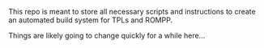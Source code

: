 This repo is meant to store all necessary scripts 
and instructions to create an automated build system for TPLs and ROMPP. 

Things are likely going to change quickly for a while here...
